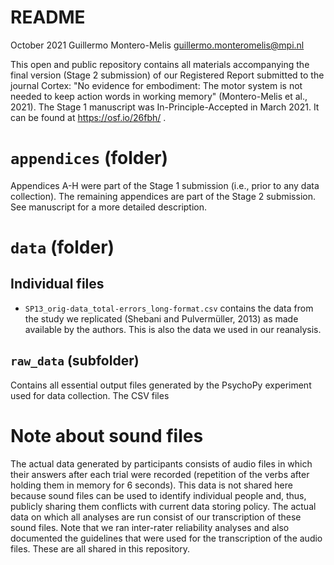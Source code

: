 README
======

October 2021
Guillermo Montero-Melis
guillermo.monteromelis@mpi.nl

This open and public repository contains all materials accompanying the
final version (Stage 2 submission) of our Registered Report submitted to the
journal Cortex: "No evidence for embodiment: The motor system is not needed
to keep action words in working memory" (Montero-Melis et al., 2021).
The Stage 1 manuscript was In-Principle-Accepted in March 2021. It can be found
at https://osf.io/26fbh/ .


`appendices` (folder)
==========

Appendices A-H were part of the Stage 1 submission (i.e., prior to any data
collection). The remaining appendices are part of the Stage 2 submission.
See manuscript for a more detailed description.


`data` (folder)
=====

Individual files
----------------

- `SP13_orig-data_total-errors_long-format.csv` contains the data from the
study we replicated (Shebani and Pulvermüller, 2013) as made available by
the authors. This is also the data we used in our reanalysis.


`raw_data` (subfolder)
----------------------

Contains all essential output files generated by the PsychoPy experiment used
for data collection. The CSV files


Note about sound files
======================

The actual data generated by participants consists of audio files in which
their answers after each trial were recorded (repetition of the verbs after
holding them in memory for 6 seconds). This data is not shared here because
sound files can be used to identify individual people and, thus, publicly
sharing them conflicts with current data storing policy. The actual data on
which all analyses are run consist of our transcription of these sound files.
Note that we ran inter-rater reliability analyses and also documented the
guidelines that were used for the transcription of the audio files. These
are all shared in this repository.
